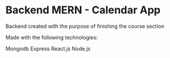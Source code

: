 # Backend MERN - Calendar App

Backend created with the purpose of finishing the course section

Made with the following technologies:

Mongodb
Express
React.js
Node.js
